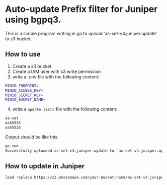 # Auto-update Prefix filter for Juniper using bgpq3.


This is a simple program writing in go to upload 'as-set-v4.juniper.update' to s3 bucket.

## How to use

1. Create a s3 bucket
2. Create a IAM user with s3 write permission
3. write a .env file with the following content:

```bash
MINIO_ENDPOINT=
MINIO_ACCESS_KEY=
MINIO_SECRET_KEY=
MINIO_BUCKET_NAME=
```


4. write a `update.lists` file with the following content:



```bash
as-set
as65535
as65536
```

Output should be like this:

```bash
go run . 
Successfully uploaded as-set-v4.juniper.update to `as-set-v4.juniper.update` of bucket `your-bucket-name`
```


## How to update in Juniper

```bash
load replace https://s3.amazonaws.com/your-bucket-name/as-set-v4.juniper.update
```